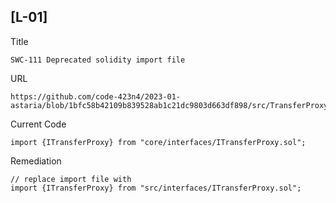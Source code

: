 ## [L-01]
Title
```
SWC-111 Deprecated solidity import file
```
URL
```
https://github.com/code-423n4/2023-01-astaria/blob/1bfc58b42109b839528ab1c21dc9803d663df898/src/TransferProxy.sol#L19
```
Current Code
```
import {ITransferProxy} from "core/interfaces/ITransferProxy.sol";
```
Remediation
```
// replace import file with 
import {ITransferProxy} from "src/interfaces/ITransferProxy.sol";
```